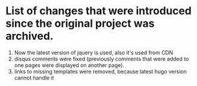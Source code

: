 # List of changes that were introduced since the original project was archived.
1. Now the latest version of jquery is used, also it's used from CDN
2. disqus comments were fixed (previously comments that were added to one pages were displayed on another page).
3. links to missing templates were removed, because latest hugo version cannot handle it
